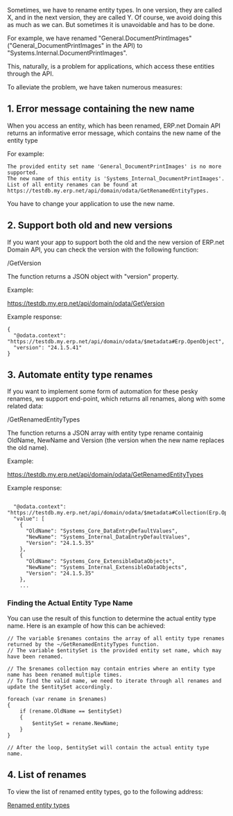 Sometimes, we have to rename entity types. In one version, they are called X, and in the next version, they are called Y. Of course, we avoid doing this as much as we can. But sometimes it is unavoidable and has to be done.

For example, we have renamed "General.DocumentPrintImages" ("General_DocumentPrintImages" in the API) to "Systems.Internal.DocumentPrintImages".

This, naturally, is a problem for applications, which access these entities through the API.

To alleviate the problem, we have taken numerous measures:

 

## 1. Error message containing the new name

When you access an entity, which has been renamed, ERP.net Domain API returns an informative error message, which contains the new name of the entity type

For example:

```
The provided entity set name 'General_DocumentPrintImages' is no more supported.
The new name of this entity is 'Systems_Internal_DocumentPrintImages'.
List of all entity renames can be found at https://testdb.my.erp.net/api/domain/odata/GetRenamedEntityTypes.
```

You have to change your application to use the new name.

 

## 2. Support both old and new versions

If you want your app to support both the old and the new version of ERP.net Domain API, you can check the version with the following function:

/GetVersion

 The function returns a JSON object with "version" property.

Example:

https://testdb.my.erp.net/api/domain/odata/GetVersion

Example response:

```
{
  "@odata.context": "https://testdb.my.erp.net/api/domain/odata/$metadata#Erp.OpenObject",
  "version": "24.1.5.41"
}
```

## 3. Automate entity type renames

If you want to implement some form of automation for these pesky renames, we support end-point, which returns all renames, along with some related data:

/GetRenamedEntityTypes

The function returns a JSON array with entity type rename containig OldName, NewName and Version (the version when the new name replaces the old name).

Example:

https://testdb.my.erp.net/api/domain/odata/GetRenamedEntityTypes

Example response:

```

  "@odata.context": "https://testdb.my.erp.net/api/domain/odata/$metadata#Collection(Erp.OpenObject)",
  "value": [
    {
      "OldName": "Systems_Core_DataEntryDefaultValues",
      "NewName": "Systems_Internal_DataEntryDefaultValues",
      "Version": "24.1.5.35"
    },
    {
      "OldName": "Systems_Core_ExtensibleDataObjects",
      "NewName": "Systems_Internal_ExtensibleDataObjects",
      "Version": "24.1.5.35"
    },
    ...
```

### Finding the Actual Entity Type Name
You can use the result of this function to determine the actual entity type name. Here is an example of how this can be achieved:

```
// The variable $renames contains the array of all entity type renames returned by the ~/GetRenamedEntityTypes function.
// The variable $entitySet is the provided entity set name, which may have been renamed.

// The $renames collection may contain entries where an entity type name has been renamed multiple times.
// To find the valid name, we need to iterate through all renames and update the $entitySet accordingly.

foreach (var rename in $renames)
{
    if (rename.OldName == $entitySet) 
    {
        $entitySet = rename.NewName;
    }
}

// After the loop, $entitySet will contain the actual entity type name.

```

## 4. List of renames

To view the list of renamed entity types, go to the following address:

[Renamed entity types](https://docs.erp.net/model/entities/renames.html)
